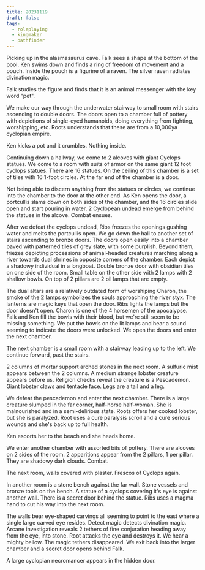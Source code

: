 ```yaml
---
title: 20231119
draft: false
tags:
  - roleplaying
  - kingmaker
  - pathfinder
---
```


Picking up in the alasmasaurus cave. Falk sees a shape at the bottom of the pool. Ken swims down and finds a ring of freedom of movement and a pouch.
Inside the pouch is a figurine of a raven. The silver raven radiates divination magic.

Falk studies the figure and finds that it is an animal messenger with the key word "pet".

We make our way through the underwater stairway to small room with stairs ascending to double doors. The doors open to a chamber full of pottery with depictions of single-eyed humanoids, doing everything from fighting, worshipping, etc. Roots understands that these are from a 10,000ya cyclopian empire.

Ken kicks a pot and it crumbles. Nothing inside.

Continuing down a hallway, we come to 2 alcoves with giant Cyclops statues. We come to a room with suits of armor on the same giant 12 foot cyclops statues. There are 16 statues. On the ceiling of this chamber is a set of tiles with 16 1-foot circles. At the far end of the chamber is a door.

Not being able to discern anything from the statues or circles, we continue into the chamber to the door at the other end. As Ken opens the door, a portcullis slams down on both sides of the chamber, and the 16 circles slide open and start pouring in water. 2 Cyclopean undead emerge from behind the statues in the alcove. Combat ensues.

After we defeat the cyclops undead, Ribs freezes the openings gushing water and melts the portcullis open. We go down the hall to another set of stairs ascending to bronze doors. The doors open easily into a chamber paved with patterned tiles of grey slate, with some purplish. Beyond them, friezes depicting processions of animal-headed creatures marching along a river towards dual shrines in opposite corners of the chamber. Each depict a shadowy individual in a longboat. Double bronze door with obsidian tiles on one side of the room.  Small table on the other side with 2 lamps with 2 shallow bowls. On top of 2 pillars are 2 oil lamps that are empty.

The dual altars are a relatively outdated form of worshiping Charon, the smoke of the 2 lamps symbolizes the souls approaching the river styx. The lanterns are magic keys that open the door. Ribs lights the lamps but the door doesn't open. Charon is one of the 4 horsemen of the apocalypse. Falk and Ken fill the bowls with their blood, but we're still seem to be missing something. We put the bowls on the lit lamps and hear a sound seeming to indicate the doors were unlocked. We open the doors and enter the next chamber.

The next chamber is a small room with a stairway leading up to the left. We continue forward, past the stairs.

2 columns of mortar support arched stones in the next room. A sulfuric mist appears between the 2 columns. A medium strange lobster creature appears before us. Religion checks reveal the creature is a Pescademon. Giant lobster claws and tentacle face. Legs are a tail and a leg.

We defeat the pescademon and enter the next chamber. There is a large creature slumped in the far corner, half-horse half-woman. She is malnourished and in a semi-delirious state. Roots offers her cooked lobster, but she is paralyzed. Root uses a cure paralysis scroll and a cure serious wounds and she's back up to full health.

Ken escorts her to the beach and she heads home.

We enter another chamber with assorted bits of pottery. There are alcoves on 2 sides of the room. 2 apparitions appear from the 2 pillars, 1 per pillar. They are shadowy dark clouds. Combat. 

The next room, walls covered with plaster. Frescos of Cyclops again. 

In another room is a stone bench against the far wall. Stone vessels and bronze tools on the bench. A statue of a cyclops covering it's eye is against another wall. There is a secret door behind the statue. Ribs uses a magma hand to cut his way into the next room.

The walls bear eye-shaped carvings all seeming to point to the east where a single large carved eye resides. Detect magic detects divination magic. Arcane investigation reveals 2 tethers of fine conjuration heading away from the eye, into stone.  Root attacks the eye and destroys it. We hear a mighty bellow. The magic tethers disappeared. We exit back into the larger chamber and a secret door opens behind Falk.

A large cyclopian necromancer appears in the hidden door. 

